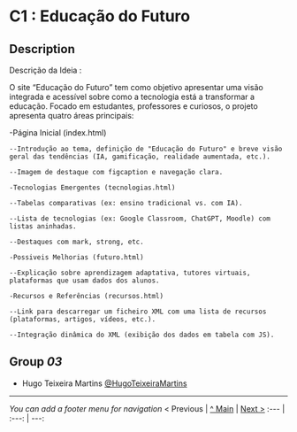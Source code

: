 # C1 : Educação do Futuro

## Description
Descrição da Ideia :

O site “Educação do Futuro” tem como objetivo apresentar uma visão integrada e acessível sobre como a tecnologia está a transformar a educação. Focado em estudantes, professores e curiosos, o projeto apresenta quatro áreas principais:

-Página Inicial (index.html)

    --Introdução ao tema, definição de "Educação do Futuro" e breve visão geral das tendências (IA, gamificação, realidade aumentada, etc.).

    --Imagem de destaque com figcaption e navegação clara.

    -Tecnologias Emergentes (tecnologias.html)

    --Tabelas comparativas (ex: ensino tradicional vs. com IA).

    --Lista de tecnologias (ex: Google Classroom, ChatGPT, Moodle) com listas aninhadas.

    --Destaques com mark, strong, etc.

    -Possiveis Melhorias (futuro.html)

    --Explicação sobre aprendizagem adaptativa, tutores virtuais, plataformas que usam dados dos alunos.

    -Recursos e Referências (recursos.html)

    --Link para descarregar um ficheiro XML com uma lista de recursos (plataformas, artigos, vídeos, etc.).

    --Integração dinâmica do XML (exibição dos dados em tabela com JS).


## Group _03_

* Hugo Teixeira Martins [@HugoTeixeiraMartins](https://github.com/HugoTeixeiraMartins)


---
_You can add a footer menu for navigation_ 
< Previous | [^ Main](../../../) | [Next >](c2.md)
:--- | :---: | ---: 
